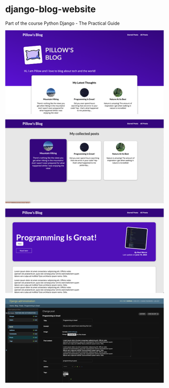 # django-blog-website
Part of the course Python Django - The Practical Guide

![Index page](git-readme/index.png)

![All post page](git-readme/all-posts.png)

![Post page](git-readme/post-detail.png)

![Admin page](git-readme/admin.png)

